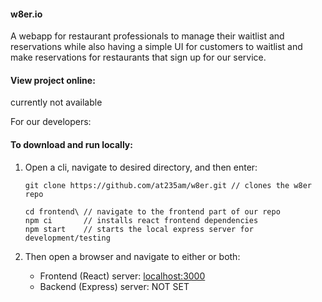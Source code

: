 #### w8er.io 

A webapp for restaurant professionals to manage their waitlist and reservations while also having a simple UI for customers to waitlist and make reservations for restaurants that sign up for our service.

#### View project online:
currently not available

For our developers:

#### To download and run locally:
1. Open a cli, navigate to desired directory, and then enter:
    ```
    git clone https://github.com/at235am/w8er.git // clones the w8er repo

    cd frontend\ // navigate to the frontend part of our repo
    npm ci       // installs react frontend dependencies
    npm start    // starts the local express server for development/testing
    ```

2. Then open a browser and navigate to either or both:
   - Frontend (React) server: [localhost:3000](http://localhost:3000)
   - Backend (Express) server: NOT SET
   
